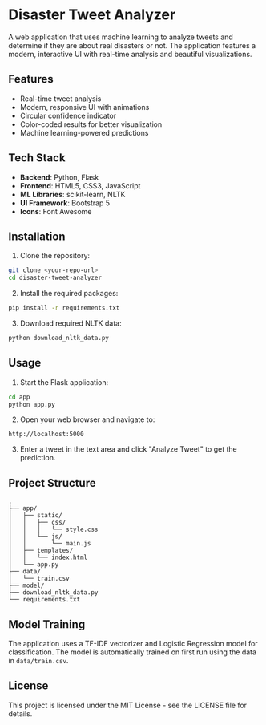 # Disaster Tweet Analyzer

A web application that uses machine learning to analyze tweets and determine if they are about real disasters or not. The application features a modern, interactive UI with real-time analysis and beautiful visualizations.

## Features
- Real-time tweet analysis
- Modern, responsive UI with animations
- Circular confidence indicator
- Color-coded results for better visualization
- Machine learning-powered predictions

## Tech Stack

- **Backend**: Python, Flask
- **Frontend**: HTML5, CSS3, JavaScript
- **ML Libraries**: scikit-learn, NLTK
- **UI Framework**: Bootstrap 5
- **Icons**: Font Awesome

## Installation

1. Clone the repository:
```bash
git clone <your-repo-url>
cd disaster-tweet-analyzer
```

2. Install the required packages:
```bash
pip install -r requirements.txt
```

3. Download required NLTK data:
```bash
python download_nltk_data.py
```

## Usage

1. Start the Flask application:
```bash
cd app
python app.py
```

2. Open your web browser and navigate to:
```
http://localhost:5000
```

3. Enter a tweet in the text area and click "Analyze Tweet" to get the prediction.

## Project Structure

```
.
├── app/
│   ├── static/
│   │   ├── css/
│   │   │   └── style.css
│   │   └── js/
│   │       └── main.js
│   ├── templates/
│   │   └── index.html
│   └── app.py
├── data/
│   └── train.csv
├── model/
├── download_nltk_data.py
└── requirements.txt
```

## Model Training

The application uses a TF-IDF vectorizer and Logistic Regression model for classification. The model is automatically trained on first run using the data in `data/train.csv`.

## License

This project is licensed under the MIT License - see the LICENSE file for details.
